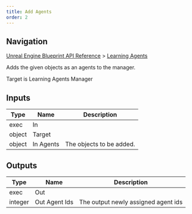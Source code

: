 ```yaml
---
title: Add Agents
order: 2
---
```

## Navigation

[Unreal Engine Blueprint API Reference](https://dev.epicgames.com/documentation/en-us/unreal-engine/BlueprintAPI) > [Learning Agents](https://dev.epicgames.com/documentation/en-us/unreal-engine/BlueprintAPI/LearningAgents)

Adds the given objects as an agents to the manager.

Target is Learning Agents Manager

## Inputs

| Type | Name | Description |
| --- | --- | --- |
| exec | In |  |
| object | Target |  |
| object | In Agents | The objects to be added. |

## Outputs

| Type | Name | Description |
| --- | --- | --- |
| exec | Out |  |
| integer | Out Agent Ids | The output newly assigned agent ids |
